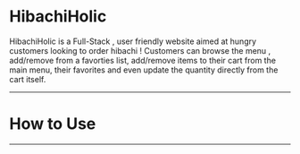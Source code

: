 # HibachiHolic

HibachiHolic is a Full-Stack , user friendly website aimed at hungry customers looking to order hibachi ! Customers can browse the menu , add/remove from a favorties list, add/remove items to their cart from the main menu, their favorites and even update the quantity directly from the cart itself. 

<hr/>

# How to Use
<hr/>

